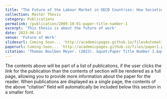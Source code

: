 ```yaml
---
title: "The Future of the Labour Market in OECD Countries: How Societies & Governments should react to the upcoming wave of Service Automation"
collection: Master Thesis
category: Publications
permalink: /publication/2009-10-01-paper-title-number-1
excerpt: 'This thesis is about the future of work'
date: 2023-06-14
venue: 'Future of Work'
slidesurl: Coming Soon... 'http://academicpages.github.io/filesAutomation%20Slides-1.pdf'
paperurl: Coming Soon... 'http://academicpages.github.io/files/paper1.pdf'
citation: 'Thomas Boulben Meyer. (2023). &quot;Paper Title Number 1.&quot; <i>Journal 1</i>. 1(1).'
---
```


The contents above will be part of a list of publications, if the user clicks the link for the publication than the contents of section will be rendered as a full page, allowing you to provide more information about the paper for the reader. When publications are displayed as a single page, the contents of the above "citation" field will automatically be included below this section in a smaller font.
